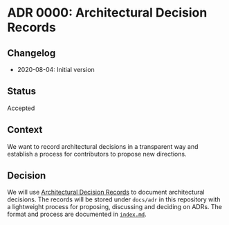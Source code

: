 # ADR 0000: Architectural Decision Records

## Changelog

- 2020-08-04: Initial version

## Status

Accepted

## Context

We want to record architectural decisions in a transparent way and establish a
process for contributors to propose new directions.

## Decision

We will use [Architectural Decision Records] to document architectural
decisions. The records will be stored under `docs/adr` in this repository with a
lightweight process for proposing, discussing and deciding on ADRs. The format
and process are documented in [`index.md`].

<!-- markdownlint-disable line-length -->
[Architectural Decision Records]: https://cognitect.com/blog/2011/11/15/documenting-architecture-decisions.html
[`index.md`]: index.md
<!-- markdownlint-enable line-length -->

